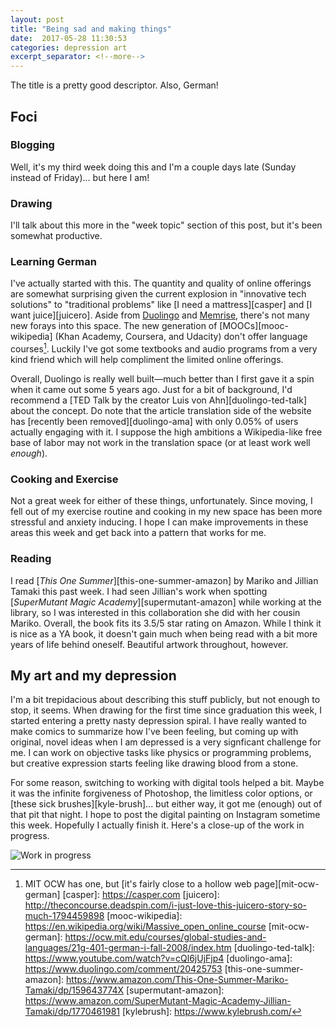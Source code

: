 ```yaml
---
layout: post
title: "Being sad and making things"
date:  2017-05-28 11:30:53
categories: depression art
excerpt_separator: <!--more-->
---
```

The title is a pretty good descriptor. Also, German!

<!--more-->

## Foci

### Blogging

Well, it's my third week doing this and I'm a couple days late (Sunday instead
of Friday)... but here I am!

### Drawing

I'll talk about this more in the "week topic" section of this post, but it's
been somewhat productive.

### Learning German

I've actually started with this. The quantity and quality of online offerings
are somewhat surprising given the current explosion in "innovative tech
solutions" to "traditional problems" like [I need a mattress][casper] and [I
want juice][juicero]. Aside from [Duolingo](https://duolingo.com) and
[Memrise](https://memrise.com), there's not many new forays into this space.
The new generation of [MOOCs][mooc-wikipedia] (Khan Academy, Coursera, and
Udacity) don't offer language courses[^1]. Luckily I've got some textbooks and
audio programs from a very kind friend which will help compliment the limited
online offerings.

Overall, Duolingo is really well built—much better than I first gave it a spin
when it came out some 5 years ago. Just for a bit of background, I'd recommend
a [TED Talk by the creator Luis von Ahn][duolingo-ted-talk] about the concept.
Do note that the article translation side of the website has [recently been
removed][duolingo-ama] with only 0.05% of users actually engaging with it. I
suppose the high ambitions a Wikipedia-like free base of labor may not work in
the translation space (or at least work well *enough*).

### Cooking and Exercise

Not a great week for either of these things, unfortunately. Since moving, I
fell out of my exercise routine and cooking in my new space has been more
stressful and anxiety inducing. I hope I can make improvements in these areas
this week and get back into a pattern that works for me.

### Reading

I read [_This One Summer_][this-one-summer-amazon] by Mariko and Jillian Tamaki
this past week. I had seen Jillian's work when spotting [_SuperMutant Magic
Academy_][supermutant-amazon] while working at the library, so I was interested
in this collaboration she did with her cousin Mariko. Overall, the book fits
its 3.5/5 star rating on Amazon. While I think it is nice as a YA book, it
doesn't gain much when being read with a bit more years of life behind oneself.
Beautiful artwork throughout, however.

## My art and my depression

I'm a bit trepidacious about describing this stuff publicly, but not enough to
stop, it seems. When drawing for the first time since graduation this week, I
started entering a pretty nasty depression spiral. I have really wanted to make
comics to summarize how I've been feeling, but coming up with original, novel
ideas when I am depressed is a very signficant challenge for me. I can work on
objective tasks like physics or programming problems, but creative expression
starts feeling like drawing blood from a stone.

For some reason, switching to working with digital tools helped a bit. Maybe it
was the infinite forgiveness of Photoshop, the limitless color options, or
[these sick brushes][kyle-brush]... but either way, it got me (enough) out of
that pit that night. I hope to post the digital painting on Instagram sometime
this week. Hopefully I actually finish it. Here's a close-up of the work in
progress.

![Work in progress](http://i.imgur.com/Rld1Dd4.png)

[^1]:  MIT OCW has one, but [it's fairly close to a hollow web page][mit-ocw-german]
[casper]: https://casper.com
[juicero]: http://theconcourse.deadspin.com/i-just-love-this-juicero-story-so-much-1794459898
[mooc-wikipedia]: https://en.wikipedia.org/wiki/Massive_open_online_course
[mit-ocw-german]: https://ocw.mit.edu/courses/global-studies-and-languages/21g-401-german-i-fall-2008/index.htm 
[duolingo-ted-talk]: https://www.youtube.com/watch?v=cQl6jUjFjp4
[duolingo-ama]: https://www.duolingo.com/comment/20425753
[this-one-summer-amazon]: https://www.amazon.com/This-One-Summer-Mariko-Tamaki/dp/159643774X
[supermutant-amazon]: https://www.amazon.com/SuperMutant-Magic-Academy-Jillian-Tamaki/dp/1770461981
[kylebrush]: https://www.kylebrush.com/
